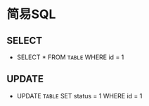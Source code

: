 # 简易SQL

## SELECT

- SELECT * FROM `TABLE` WHERE id = 1

## UPDATE

- UPDATE `TABLE` SET status = 1 WHERE id = 1